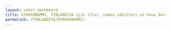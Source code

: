 ```yaml
---
layout: vakit_dashboard
title: KIRKKONUMMI, FINLANDIYA için iftar, namaz vakitleri ve hava durumu - ilçe/eyalet seç
permalink: /FINLANDIYA/KIRKKONUMMI/
---
```


<script type="text/javascript">
  var GLOBAL_COUNTRY = 'FINLANDIYA';
  var GLOBAL_CITY = 'KIRKKONUMMI';
  var GLOBAL_STATE = '';
  var lat = 72;
  var lon = 21;
</script>
